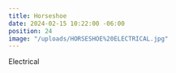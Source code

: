 ```yaml
---
title: Horseshoe
date: 2024-02-15 10:22:00 -06:00
position: 24
image: "/uploads/HORSESHOE%20ELECTRICAL.jpg"
---
```


Electrical